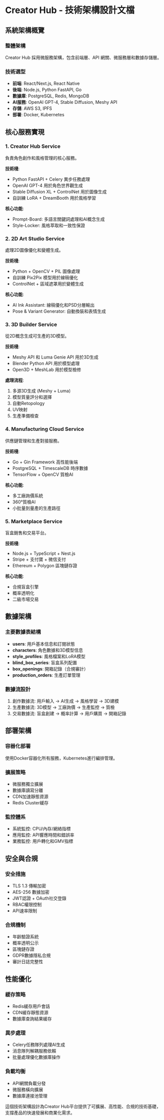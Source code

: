 # Creator Hub - 技術架構設計文檔

## 系統架構概覽

### 整體架構
Creator Hub 採用微服務架構，包含前端層、API 網關、微服務層和數據存儲層。

### 技術選型
- **前端**: React/Next.js, React Native
- **後端**: Node.js, Python FastAPI, Go
- **數據庫**: PostgreSQL, Redis, MongoDB
- **AI服務**: OpenAI GPT-4, Stable Diffusion, Meshy API
- **存儲**: AWS S3, IPFS
- **部署**: Docker, Kubernetes

## 核心服務實現

### 1. Creator Hub Service
負責角色創作和風格管理的核心服務。

**技術棧**:
- Python FastAPI + Celery 異步任務處理
- OpenAI GPT-4 用於角色世界觀生成
- Stable Diffusion XL + ControlNet 用於圖像生成
- 自訓練 LoRA + DreamBooth 用於風格學習

**核心功能**:
- Prompt-Board: 多語言關鍵詞處理和AI概念生成
- Style-Locker: 風格萃取和一致性保證

### 2. 2D Art Studio Service
處理2D圖像優化和變體生成。

**技術棧**:
- Python + OpenCV + PIL 圖像處理
- 自訓練 Pix2Pix 模型用於線稿優化
- ControlNet + 區域遮罩用於變體生成

**核心功能**:
- AI Ink Assistant: 線稿優化和PSD分層輸出
- Pose & Variant Generator: 自動換裝和表情生成

### 3. 3D Builder Service
從2D概念生成可生產的3D模型。

**技術棧**:
- Meshy API 和 Luma Genie API 用於3D生成
- Blender Python API 用於模型處理
- Open3D + MeshLab 用於模型檢修

**處理流程**:
1. 多源3D生成 (Meshy + Luma)
2. 模型質量評分和選擇
3. 自動Retopology
4. UV映射
5. 生產準備檢查

### 4. Manufacturing Cloud Service
供應鏈管理和生產對接服務。

**技術棧**:
- Go + Gin Framework 高性能後端
- PostgreSQL + TimescaleDB 時序數據
- TensorFlow + OpenCV 質檢AI

**核心功能**:
- 多工廠詢價系統
- 360°質檢AI
- 小批量到量產的生產路徑

### 5. Marketplace Service
盲盒銷售和交易平台。

**技術棧**:
- Node.js + TypeScript + Nest.js
- Stripe + 支付寶 + 微信支付
- Ethereum + Polygon 區塊鏈存證

**核心功能**:
- 合規盲盒引擎
- 概率透明化
- 二級市場交易

## 數據架構

### 主要數據表結構
- **users**: 用戶基本信息和訂閱狀態
- **characters**: 角色數據和3D模型信息
- **style_profiles**: 風格檔案和LoRA模型
- **blind_box_series**: 盲盒系列配置
- **box_openings**: 開箱記錄（合規審計）
- **production_orders**: 生產訂單管理

### 數據流設計
1. 創作數據流: 用戶輸入 → AI生成 → 風格學習 → 3D建模
2. 生產數據流: 3D模型 → 工廠詢價 → 生產監控 → 質檢
3. 交易數據流: 盲盒創建 → 概率計算 → 用戶購買 → 開箱記錄

## 部署架構

### 容器化部署
使用Docker容器化所有服務，Kubernetes進行編排管理。

### 擴展策略
- 微服務獨立擴展
- 數據庫讀寫分離
- CDN加速靜態資源
- Redis Cluster緩存

### 監控體系
- 系統監控: CPU/內存/網絡指標
- 應用監控: API響應時間和錯誤率
- 業務監控: 用戶轉化和GMV指標

## 安全與合規

### 安全措施
- TLS 1.3 傳輸加密
- AES-256 數據加密
- JWT認證 + OAuth社交登錄
- RBAC權限控制
- API速率限制

### 合規機制
- 年齡驗證系統
- 概率透明公示
- 區塊鏈存證
- GDPR數據隱私合規
- 審計日誌完整性

## 性能優化

### 緩存策略
- Redis緩存用戶會話
- CDN緩存靜態資源
- 數據庫查詢結果緩存

### 異步處理
- Celery任務隊列處理AI生成
- 消息隊列解耦服務依賴
- 批量處理優化數據庫操作

### 負載均衡
- API網關負載分發
- 微服務橫向擴展
- 數據庫連接池管理

這個技術架構設計為Creator Hub平台提供了可擴展、高性能、合規的技術基礎，支撐產品的快速發展和商業化需求。 